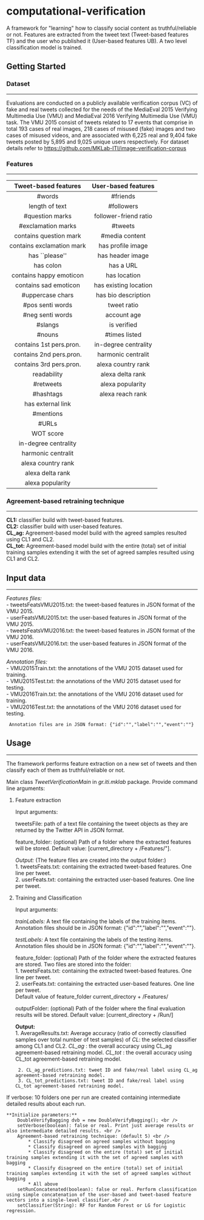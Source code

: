 # computational-verification #

A framework for "learning" how to classify social content as truthful/reliable or not. 
Features are extracted from the tweet text (Tweet-based features TF) and the user who published it (User-based features UB). 
A two level classification model is trained. 

## Getting Started ##


### Dataset ###
---------
Evaluations are conducted on a publicly available verification corpus (VC) of fake and real tweets collected for the needs of the MediaEval 2015 Verifying Multimedia Use (VMU) and MediaEval 2016 Verifying Multimedia Use (VMU) task. 
The VMU 2015 consist of tweets related to 17 events that comprise in total 193 cases of real images, 218 cases of misused (fake) images and two cases of misused videos, and are associated with 6,225 real
and 9,404 fake tweets posted by 5,895 and 9,025 unique users respectively. For dataset details refer to https://github.com/MKLab-ITI/image-verification-corpus

### Features ###
---------
| **Tweet-based features** | **User-based features** |
| :---: | :---:|
| #words |  #friends |
| length of text | #followers |
| #question marks | follower-friend ratio |
| #exclamation marks | #tweets|
| contains question mark | #media content|
| contains exclamation mark | has profile image |
| has ``please'' | has header image |
| has colon | has a URL |
| contains happy emoticon | has location|
| contains sad emoticon | has existing location|
| #uppercase chars | has bio description |
| #pos senti words |  tweet ratio |
| #neg senti words | account age |
| #slangs | is verified |
| #nouns | #times listed | WOT score |
| contains 1st pers.pron. | in-degree centrality|
| contains 2nd pers.pron. | harmonic centralit |
| contains 3rd pers.pron. | alexa country rank |
| readability | alexa delta rank | 
| #retweets | alexa popularity |
| #hashtags | alexa reach rank |
| has external link |
| #mentions |
| #URLs |
| WOT score |
| in-degree centrality |
| harmonic centralit |
| alexa country rank |
| alexa delta rank |
| alexa popularity |

### Agreement-based retraining technique ###
------------------------------------

**CL1:** classifier build with tweet-based features. <br />
**CL2:** classifier build with user-based features. <br />
**CL_ag:** Agreement-based model build with the agreed samples resulted using CL1 and CL2. <br />
**CL_tot:**  Agreement-based model build with the entire (total) set of initial training samples extending it with the set of agreed samples resulted using CL1 and CL2.


## Input data ##
-----------
*Features files:* <br />
	- tweetsFeatsVMU2015.txt: the tweet-based features in JSON format of the VMU 2015. <br />
	- userFeatsVMU2015.txt: the user-based features in JSON format of the VMU 2015. <br />
	- tweetsFeatsVMU2016.txt: the tweet-based features in JSON format of the VMU 2016. <br />
	- userFeatsVMU2016.txt: the user-based features in JSON format of the VMU 2016. <br /> 
	
*Annotation files:* <br />
	- VMU2015Train.txt: the annotations of the VMU 2015 dataset used for training.<br />
	- VMU2015Test.txt: the annotations of the VMU 2015 dataset used for testing.<br />
	- VMU2016Train.txt: the annotations of the VMU 2016 dataset used for training.<br />
	- VMU2016Test.txt: the annotations of the VMU 2016 dataset used for testing.<br />
	
	 Annotation files are in JSON format: {"id":"","label":"","event":""}


## Usage
------------------
The framework performs feature extraction on a new set of tweets and then classify each of them as truthful/reliable or not. 

Main class *TweetVerificationMain* in *gr.iti.mklab* package. Provide command line arguments:

1. Feature extraction

	Input arguments:

	tweetsFile: path of a text file containing the tweet objects as they are returned by the Twitter API in JSON format.

	feature_folder: (optional) Path of a folder where the extracted features will be stored. Default value: [current_directory + /Features/"].
			
	*Output:* (The feature files are created into the output folder:)<br />
    	1. tweetsFeats.txt: containing the extracted tweet-based features. One line per tweet. <br />
		2. userFeats.txt: containing the extracted user-based features. One line per tweet.

2. Training and Classification

	Input arguments:
	
	*trainLabels:* A text file containing the labels of the training items. Annotation files should be in JSON format: {"id":"","label":"","event":""}.  <br />
	
	*testLabels:* A text file containing the labels of the testing items. Annotation files should be in JSON format: {"id":"","label":"","event":""}.  <br />
	
	feature_folder: (optional) Path of the folder where the extracted features are stored. Two files are stored into the folder:  <br />
		1. tweetsFeats.txt: containing the extracted tweet-based features. One line per tweet.  <br />
		2. userFeats.txt: containing the extracted user-based features. One line per tweet.  <br />
    	Default value of feature_folder current_directory + /Features/  <br />
	
	outputFolder: (optional) Path of the folder where the final evaluation results will be stored. Default value: [current_directory + /Run/]

	**Output:** <br />
		1. AverageResults.txt: Average accuracy (ratio of correctly classified samples over total number of test samples) of 
			*CL*: the selected classifier among CL1 and CL2.
			*CL_ag* : the overall accuracy using CL_ag agreement-based retraining model.
			*CL_tot* : the overall accuracy using CL_tot agreement-based retraining model.
	
		2. CL_ag_predictions.txt: tweet ID and fake/real label using CL_ag agreement-based retraining model.
		3. CL_tot_predictions.txt: tweet ID and fake/real label using CL_tot agreement-based retraining model.
	
If verbose:
	10 folders one per run are created containing intermediate detailed results about each run.
	

	**Initialize parameters:** 
		DoubleVerifyBagging dvb = new DoubleVerifyBagging(); <br />
		setVerbose(boolean): false or real. Print just average results or also intermediate detailed results. <br />
		Agreement-based retraining technique: (default 5) <br />
			* Classify disagreed on agreed samples without bagging 
			* Classify disagreed on agreed samples with bagging
			* Classify disagreed on the entire (total) set of initial training samples extending it with the set of agreed samples with bagging 
			* Classify disagreed on the entire (total) set of initial training samples extending it with the set of agreed samples without bagging 
			* All above 	
		setRunConcatenated(boolean): false or real. Perform classification using simple concatenation of the user-based and tweet-based feature vectors into a single-level classifier.<br />
		setClassifier(String): RF for Random Forest or LG for Logistic regression.
	

	
